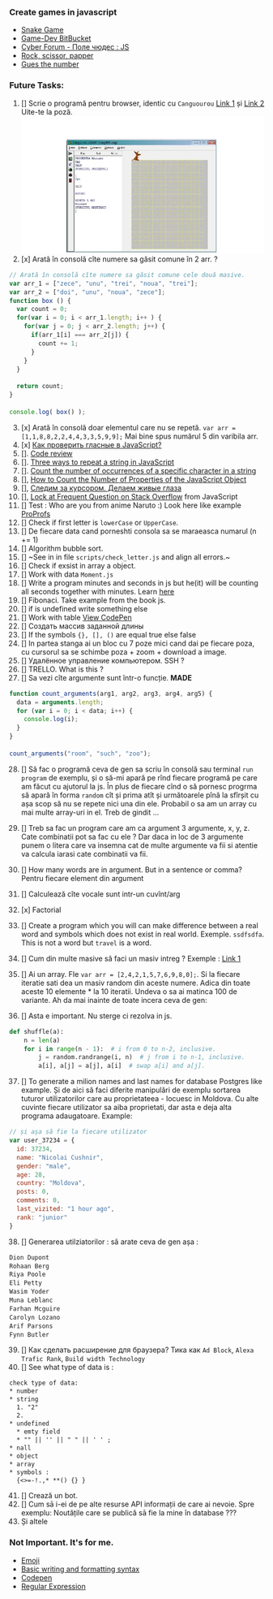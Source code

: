 ### Create games in javascript
- [Snake Game](https://www.youtube.com/watch?v=AaGK-fj-BAM&t=2s&ab_channel=TheCodingTrain)
- [Game-Dev BitBucket](https://bitbucket.org/Schedule93/games-dev/src/master/)
- [Cyber Forum - Поле чюдес : JS](https://www.cyberforum.ru/javascript/thread1426193.html)
- [Rock, scissor, papper](https://codepen.io/cliff538/pen/aHxfr)
- [Gues the number](GUES_NUMBER.md)

### Future Tasks:
1. [] Scrie o programă pentru browser, identic cu `Canguourou` [Link 1](https://sites.google.com/view/onlinecursuri/INFORMATICA/clasa-a-viii-a/semestrul-ii-8/no%C8%9Biune-de-algoritm) și [Link 2](https://www.scribd.com/presentation/427414121/Executantul-Cangourou) Uite-te la poză. ![image](../img/cangur.png)
2. [x] Arată în consolă cîte numere sa găsit comune în 2 arr. ?
```js
// Arată în consolă cîte numere sa găsit comune cele două masive.
var arr_1 = ["zece", "unu", "trei", "noua", "trei"];
var arr_2 = ["doi", "unu", "noua", "zece"];
function box () {
  var count = 0;
  for(var i = 0; i < arr_1.length; i++ ) {
    for(var j = 0; j < arr_2.length; j++) {
      if(arr_1[i] === arr_2[j]) {
        count += 1;
      }
    }
  }

  return count;
}

console.log( box() );
```
3. [x] Arată în consolă doar elementul care nu se repetă. `var arr = [1,1,8,8,2,2,4,4,3,3,5,9,9];` Mai bine spus numărul 5 din varibila arr.
4. [x] [Как проверить гласные в JavaScript?](https://stackoverflow.com/questions/55967359/check-if-is-vowel-or-consonant/55967429#55967429)
5. []. [Code review](https://codereview.stackexchange.com/questions/128121/count-the-number-of-vowels-and-consonants/128127)
6. []. [Three ways to repeat a string in JavaScript
](https://www.freecodecamp.org/news/three-ways-to-repeat-a-string-in-javascript-2a9053b93a2d/)
7. []. [Count the number of occurrences of a specific character in a string](http://www.codecodex.com/wiki/index.php?title=Count_the_number_of_occurrences_of_a_specific_character_in_a_string#JavaScript)
8. [], [How to Count the Number of Properties of the JavaScript Object](https://dzone.com/articles/how-to-count-the-number-of-properties-of-the-javas)
9. [], [Следим за курсором. Делаем живые глаза](https://www.youtube.com/watch?v=Sftw1qKo_n0&list=PLQqEY2kzSbZ7nLB8fooOpq89XfuMmwtMW&index=19&t=631s)
10. [], [Lock at Frequent Question on Stack Overflow](https://stackoverflow.com/questions/tagged/javascript?sort=frequent) from JavaScript 
11. [] Test : Who are you from anime Naruto :) Look here like example [ProProfs](https://www.proprofs.com/quiz-school/story.php?title=which-naruto-character-are-you-most-like)
12. [] Check if first letter is `lowerCase` or `UpperCase`.
13. [] De fiecare data cand porneshti consola sa se maraeasca numarul (n += 1)
14. [] Algorithm bubble sort.
15. [] ~See in in file `scripts/check_letter.js` and align all errors.~
16. [] Check if exsist in array a object.
17. [] Work with data `Moment.js`
18. [] Write a program minutes and seconds in js but he(it) will be counting all seconds together with minutes. Learn [here](https://stackoverflow.com/questions/3552461/how-to-format-a-javascript-date)
19. [] Fibonaci. Take example from the book js.
20. [] if is undefined write something else
21. [] Work with table [View CodePen](https://codepen.io/keukenrolletje/pen/GooXrQ)
21. [] Создать массив заданной длины
23. [] If the symbols `{}, [], ()` are equal true else false
24. [] In partea stanga ai un bloc cu 7 poze mici cand dai pe fiecare poza, cu cursorul sa se schimbe poza + zoom + download a image.
25. [] Удалённое управление компьютером. SSH ?
26. [] TRELLO. What is this ?
27. [] Sa vezi cîte argumente sunt într-o funcție. **MADE**
```javascript
function count_arguments(arg1, arg2, arg3, arg4, arg5) {
  data = arguments.length;
  for (var i = 0; i < data; i++) {
    console.log(i);
  }
}

count_arguments("room", "such", "zoo");
```

28. [] Să fac o programă ceva de gen sa scriu în consolă sau terminal `run program` de exemplu, și o să-mi apară pe rînd fiecare programă pe care am făcut cu ajutorul la js. În plus de fiecare cînd o să pornesc progrma să apară în forma `random` cît și prima atît și următoarele pînă la sfîrșit cu așa scop să nu se repete nici una din ele. Probabil o sa am un array cu mai multe array-uri in el. Treb de gindit ...

29. [] Treb sa fac un program care am ca argument 3 argumente, x, y, z. Cate combinatii pot sa fac cu ele ? Dar daca in loc de 3 argumente punem o litera care va insemna cat de multe argumente va fii si atentie va calcula iarasi cate combinatii va fii.
30. [] How many words are in argument. But in a sentence or comma? 
Pentru fiecare element din argument
31. [] Calculează cîte vocale sunt intr-un cuvînt/arg
32. [x] Factorial
33. [] Create a program which you will can make difference between a real word and symbols which does not exist in real world. Exemple. `ssdfsdfa`. This is not a word but `travel` is a word.
34. [] Cum din multe masive să faci un masiv intreg ? Exemple : [Link 1](https://overcoder.net/q/2569/%D0%BA%D0%B0%D0%BA-%D0%BE%D0%B1%D1%8A%D0%B5%D0%B4%D0%B8%D0%BD%D0%B8%D1%82%D1%8C-%D0%B4%D0%B2%D0%B0-%D0%BC%D0%B0%D1%81%D1%81%D0%B8%D0%B2%D0%B0-%D0%B2-javascript-%D0%B8-%D0%B4%D0%B5%D0%B4%D1%83%D0%BF%D0%BB%D0%B8%D1%86%D0%B8%D1%80%D0%BE%D0%B2%D0%B0%D1%82%D1%8C-%D1%8D%D0%BB%D0%B5%D0%BC%D0%B5%D0%BD%D1%82%D1%8B)
35. [] Ai un array. FIe `var arr = [2,4,2,1,5,7,6,9,8,0];`. Si la fiecare iteratie sati dea un masiv random din aceste numere. Adica din toate aceste 10 elemente * la 10 iteratii. Undeva o sa ai matinca 100 de variante. Ah da mai inainte de toate incera ceva de gen:

36. [] Asta e important. Nu sterge ci rezolva in js.

```py
def shuffle(a):
    n = len(a)
    for i in range(n - 1):  # i from 0 to n-2, inclusive.
        j = random.randrange(i, n)  # j from i to n-1, inclusive.
        a[i], a[j] = a[j], a[i]  # swap a[i] and a[j].
```

37. [] To generate a milion names and last names for database Postgres like example. Și de aici să faci diferite manipulări de exemplu sortarea tuturor utilizatorilor care au proprietateea - locuesc in Moldova. Cu alte cuvinte fiecare utilizator sa aiba proprietati, dar asta e deja alta programa adaugatoare. Example:

```js
// și așa să fie la fiecare utilizator
var user_37234 = {
  id: 37234,
  name: "Nicolai Cushnir",
  gender: "male",
  age: 28,
  country: "Moldova",
  posts: 0,
  comments: 0,
  last_vizited: "1 hour ago",
  rank: "junior" 
}
```

38. [] Generarea utilziatorilor : să arate ceva de gen așa :

```js
Dion Dupont
Rohaan Berg
Riya Poole
Eli Petty
Wasim Yoder
Muna Leblanc
Farhan Mcguire
Carolyn Lozano
Arif Parsons
Fynn Butler
```

39. [] Как сделать расширение для браузера? Тика как `Ad Block`, `Alexa Trafic Rank`, `Build width Technology`
40. [] See what type of data is :

```Algorithm
check type of data:
* number
* string
  1. "2"
  2. 
* undefined
  * emty field
  * "" || '' || " " || ' ' ;
* nall
* object
* array
* symbols : 
  {<>=-!.,* **() {} }
```

41. [] Crează un bot.
42. [] Cum sā i-ei de pe alte resurse API informații de care ai nevoie. Spre exemplu: Noutățile care se publică sā fie la mine în database ???
43. Și altele 

### Not Important. It's for me.
* [Emoji](https://gist.github.com/AliMD/3344523)
* [Basic writing and formatting syntax
](https://help.github.com/en/articles/basic-writing-and-formatting-syntax)
* [Codepen](https://codepen.io/)
* [Regular Expression](https://regex101.com/)
